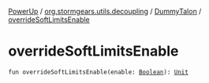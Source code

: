 [PowerUp](../../index.md) / [org.stormgears.utils.decoupling](../index.md) / [DummyTalon](index.md) / [overrideSoftLimitsEnable](./override-soft-limits-enable.md)

# overrideSoftLimitsEnable

`fun overrideSoftLimitsEnable(enable: `[`Boolean`](https://kotlinlang.org/api/latest/jvm/stdlib/kotlin/-boolean/index.html)`): `[`Unit`](https://kotlinlang.org/api/latest/jvm/stdlib/kotlin/-unit/index.html)